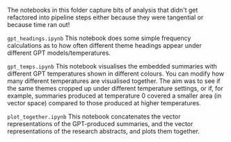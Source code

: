 The notebooks in this folder capture bits of analysis that didn't get refactored into pipeline steps either because they were tangential or because time ran out!

`gpt_headings.ipynb`
This notebook does some simple frequency calculations as to how often different theme headings appear under different GPT models/temperatures.

`gpt_temps.ipynb`
This notebook visualises the embedded summaries with different GPT temperatures shown in different colours. You can modify how many different temperatures are visualised together. The aim was to see if the same themes cropped up under different temperature settings, or if, for example, summaries produced at temperature 0 covered a smaller area (in vector space) compared to those produced at higher temperatures.

`plot_together.ipynb`
This notebook concatenates the vector representations of the GPT-produced summaries, and the vector representations of the research abstracts, and plots them together.
